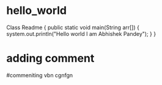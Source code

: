# hello_world

Class Readme
{
public static void main(String arr[])
{
system.out.println("Hello world I am Abhishek Pandey");
}
}
# adding comment

#commeniting
vbn cgnfgn
